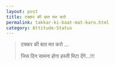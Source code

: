 ```yaml
---
layout: post
title: टक्कर की बात मत करो
permalink: takkar-ki-baat-mat-karo.html
category: Attitude-Status
---
```

> टक्कर की बात मत करो ...
> 
> जिस दिन सामना होगा हस्ती मिटा देंगे...!!!
